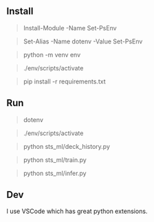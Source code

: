 ## Install

> Install-Module -Name Set-PsEnv

> Set-Alias -Name dotenv -Value Set-PsEnv

> python -m venv env

> ./env/scripts/activate

> pip install -r requirements.txt

## Run

> dotenv

> ./env/scripts/activate

> python sts_ml/deck_history.py

> python sts_ml/train.py

> python sts_ml/infer.py

## Dev

I use VSCode which has great python extensions.
